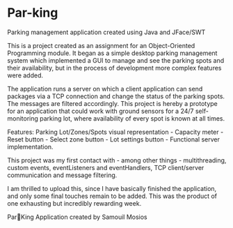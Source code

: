 # Par-king
Parking management application created using Java and JFace/SWT

This is a project created as an assignment for an Object-Oriented Programming module. 
It began as a simple desktop parking management system which implemented a GUI to manage and see the parking spots and their availability,
but in the process of development more complex features were added.

The application runs a server on which a client application can send packages via a TCP connection and change the status of the parking spots. The messages are filtered accordingly. This project is hereby a prototype for an application that could work with ground sensors for a 24/7 self-monitoring parking lot, where availability of every spot is known at all times.

Features:
Parking Lot/Zones/Spots visual representation -
Capacity meter -
Reset button - 
Select zone button -
Lot settings button -
Functional server implementation.

This project was my first contact with - among other things - multithreading, custom events, eventListeners and eventHandlers, TCP client/server communication and message filtering.   

I am thrilled to upload this, since I have basically finished the application, and only some final touches remain to be added. This was the product of one exhausting but incredibly rewarding week.

Par👑King Application created by Samouil Mosios
